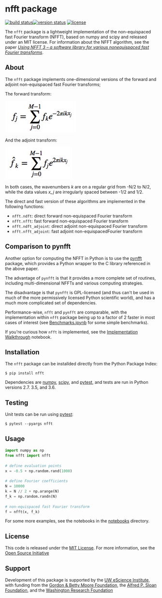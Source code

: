 # nfft package

[![build status](http://img.shields.io/travis/jakevdp/nfft/master.svg?style=flat)](https://travis-ci.org/jakevdp/nfft/)[![version status](http://img.shields.io/pypi/v/nfft.svg?style=flat)](https://pypi.python.org/pypi/nfft)
[![license](http://img.shields.io/badge/license-MIT-blue.svg?style=flat)](https://github.com/jakevdp/nfft/blob/master/LICENSE)

The ``nfft`` package is a lightweight implementation of the non-equispaced
fast Fourier transform (NFFT), based on numpy and scipy and released under
an MIT license.
For information about the NFFT algorithm, see the paper
[*Using NFFT 3 – a software library for various nonequispaced fast Fourier transforms*](http://dl.acm.org/citation.cfm?id=1555388).



## About

The ``nfft`` package implements one-dimensional versions of the forward and
adjoint non-equispaced fast Fourier transforms;

The forward transform:

![$f_j = \sum_{j=0}^{M-1} f_k e^{-2\pi i k x_j}$](figures/forward-formula.png)

And the adjoint transform:

![$\hat{f}_k = \sum_{j=0}^{M-1} f_j e^{2\pi i k x_j}$](figures/adjoint-formula.png)

In both cases, the wavenumbers *k* are on a regular grid from -N/2 to N/2,
while the data values *x_j* are irregularly spaced between -1/2 and 1/2.

The direct and fast version of these algorithms are implemented in the following
functions:

- ``nfft.ndft``: direct forward non-equispaced Fourier transform
- ``nfft.nfft``: fast forward non-equispaced Fourier transform
- ``nfft.ndft_adjoint``: direct adjoint non-equispaced Fourier transform
- ``nfft.nfft_adjoint``: fast adjoint non-equispacedFourier transform



## Comparison to pynfft

Another option for computing the NFFT in Python is to use the
[pynfft](https://github.com/ghisvail/pyNFFT/) package, which provides a
Python wrapper to the C library referenced in the above paper.

The advantage of ``pynfft`` is that it provides a more complete set of
routines, including multi-dimensional NFFTs and various computing strategies.

The disadvantage is that ``pynfft`` is GPL-licensed (and thus can't be used
in much of the more permissively licensed Python scientific world), and has
a much more complicated set of dependencies.

Performance-wise, ``nfft`` and ``pynfft`` are comparable, with the
implementation within ``nfft`` package being up to a factor of 2 faster
in most cases of interest (see [Benchmarks.ipynb](notebooks/Benchmarks.ipynb)
for some simple benchmarks).

If you're curious how ``nfft`` is implemented, see the [Implementation
Walkthrough](notebooks/ImplementationWalkthrough.ipynb) notebook.



## Installation

The ``nfft`` package can be installded directly from the Python Package Index:

```
$ pip install nfft
```

Dependencies are [numpy](http://www.numpy.org), [scipy](http://www.scipy.org), and [pytest](http://www.pytest.org), and tests are run in Python versions 2.7. 3.5, and 3.6.




## Testing

Unit tests can be run using [pytest](http://pytest.org):

```
$ pytest --pyargs nfft
```



## Usage

```python
import numpy as np
from nfft import nfft

# define evaluation points
x = -0.5 + np.random.rand(1000)

# define Fourier coefficients
N = 10000
k = N // 2 + np.arange(N)
f_k = np.random.randn(N)

# non-equispaced fast Fourier transform
f = nfft(x, f_k)
```

For some more examples, see the notebooks in the [notebooks](notebooks)
directory.




## License

This code is released under the [MIT License](LICENSE). For more information,
see the [Open Source Initiative](https://opensource.org/licenses/MIT)



## Support

Development of this package is supported by the
[UW eScience Institute](http://escience.washington.edu/),
with funding from
the [Gordon & Betty Moore Foundation](https://www.moore.org/),
the [Alfred P. Sloan Foundation](https://sloan.org/),
and the [Washington Research Foundation](http://www.wrfseattle.org/)